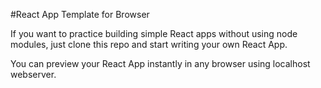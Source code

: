 #React App Template for Browser

If you want to practice building simple React apps without using node modules, just clone this repo and start writing your own React App.

You can preview your React App instantly in any browser using localhost webserver.